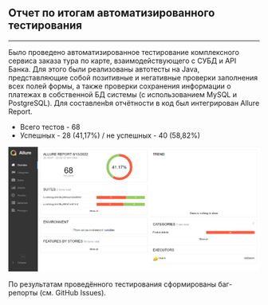 ## Отчет по итогам автоматизированного тестирования
___


Было проведено автоматизированное тестирование комплексного сервиса заказа тура по карте, взаимодействующего с СУБД и API Банка. Для этого были реализованы автотесты на Java, представляющие собой позитивные и негативные проверки заполнения всех полей формы, а также проверки сохранения информации о платежах в собственной БД системы (с использованием MySQL и PostgreSQL). Для составленbя отчётности в код был интегрирован Allure Report.
* Всего тестов - 68
* Успешных - 28 (41,17%) / не успешных - 40 (58,82%)

![](https://github.com/Saveleva88/QADiplom/blob/a87f1ef5e35f8d827a26eab26e63be338c6dc12a/img/Reports.png)

По результатам проведённого тестирования сформированы баг-репорты (см. GitHub Issues).
